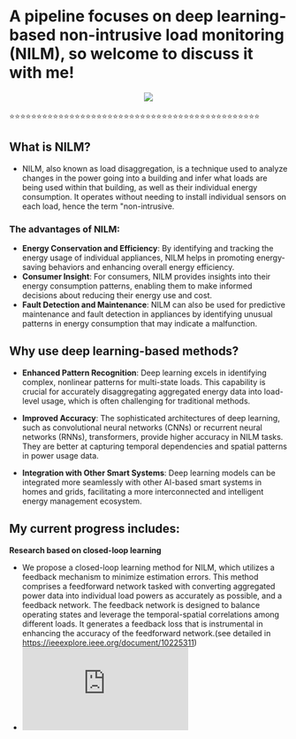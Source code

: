 # A pipeline focuses on deep learning-based non-intrusive load monitoring (NILM), so welcome to discuss it with me!

<div align="center"> <img src="https://github-readme-streak-stats.herokuapp.com/?user=lvliheng007" /> </div>


⭐⭐⭐⭐⭐⭐⭐⭐⭐⭐⭐⭐⭐⭐⭐⭐⭐⭐⭐⭐⭐⭐⭐⭐⭐⭐⭐⭐⭐⭐⭐⭐⭐⭐⭐⭐⭐⭐⭐⭐⭐⭐⭐⭐⭐⭐

## What is NILM?

- NILM, also known as load disaggregation, is a technique used to analyze changes in the power going into a building and infer what loads are being used within that building, as well as their individual energy consumption. It operates without needing to install individual sensors on each load, hence the term "non-intrusive.

### The advantages of NILM:

- **Energy Conservation and Efficiency**: By identifying and tracking the energy usage of individual appliances, NILM helps in promoting energy-saving behaviors and enhancing overall energy efficiency.
- **Consumer Insight**: For consumers, NILM provides insights into their energy consumption patterns, enabling them to make informed decisions about reducing their energy use and cost.
- **Fault Detection and Maintenance**: NILM can also be used for predictive maintenance and fault detection in appliances by identifying unusual patterns in energy consumption that may indicate a malfunction.

## Why use deep learning-based methods?

- **Enhanced Pattern Recognition**: Deep learning excels in identifying complex, nonlinear patterns for multi-state loads. This capability is crucial for accurately disaggregating aggregated energy data into load-level usage, which is often challenging for traditional methods.

- **Improved Accuracy**: The sophisticated architectures of deep learning, such as convolutional neural networks (CNNs) or recurrent neural networks (RNNs), transformers, provide higher accuracy in NILM tasks. They are better at capturing temporal dependencies and spatial patterns in power usage data.

- **Integration with Other Smart Systems**: Deep learning models can be integrated more seamlessly with other AI-based smart systems in homes and grids, facilitating a more interconnected and intelligent energy management ecosystem.
## My current progress includes: 

**Research based on closed-loop learning**
- We propose a closed-loop learning method for NILM, which utilizes a feedback mechanism to minimize estimation errors. This method comprises a feedforward network tasked with converting aggregated power data into individual load powers as accurately as possible, and a feedback network. The feedback network is designed to balance operating states and leverage the temporal-spatial correlations among different loads. It generates a feedback loss that is instrumental in enhancing the accuracy of the feedforward network.(see detailed in https://ieeexplore.ieee.org/document/10225311)
- ![closed-loop](https://github.com/lvliheng007/lvliheng/blob/main/Figure2.pdf)


